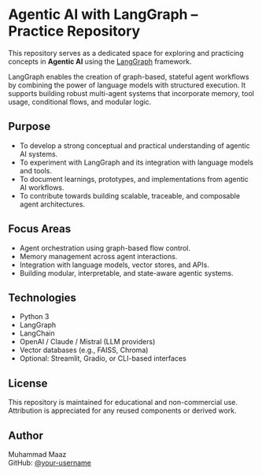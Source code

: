 # Agentic AI with LangGraph – Practice Repository

This repository serves as a dedicated space for exploring and practicing concepts in **Agentic AI** using the [LangGraph](https://github.com/langchain-ai/langgraph) framework.

LangGraph enables the creation of graph-based, stateful agent workflows by combining the power of language models with structured execution. It supports building robust multi-agent systems that incorporate memory, tool usage, conditional flows, and modular logic.

## Purpose

- To develop a strong conceptual and practical understanding of agentic AI systems.
- To experiment with LangGraph and its integration with language models and tools.
- To document learnings, prototypes, and implementations from agentic AI workflows.
- To contribute towards building scalable, traceable, and composable agent architectures.

## Focus Areas

- Agent orchestration using graph-based flow control.
- Memory management across agent interactions.
- Integration with language models, vector stores, and APIs.
- Building modular, interpretable, and state-aware agentic systems.

## Technologies

- Python 3
- LangGraph
- LangChain
- OpenAI / Claude / Mistral (LLM providers)
- Vector databases (e.g., FAISS, Chroma)
- Optional: Streamlit, Gradio, or CLI-based interfaces

## License

This repository is maintained for educational and non-commercial use. Attribution is appreciated for any reused components or derived work.

## Author

Muhammad Maaz  
GitHub: [@your-username](https://github.com/muhammadmaaz724)


